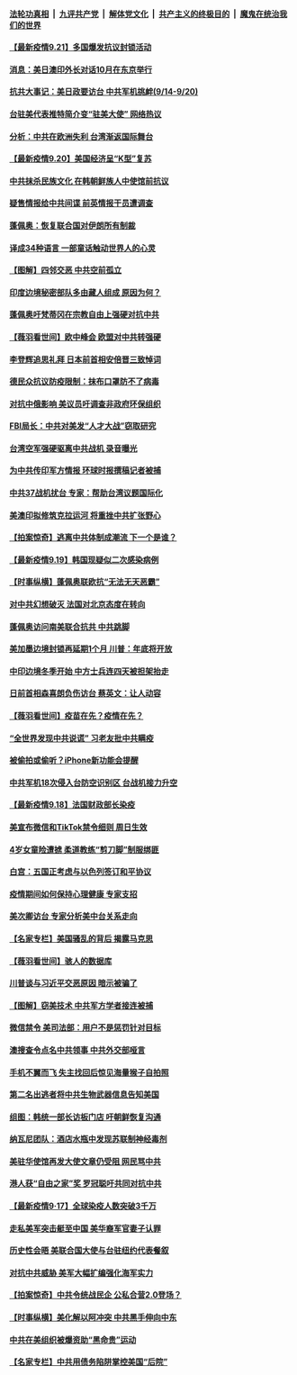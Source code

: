 

####  [法轮功真相](../../../../basic/blob/master/README.md?t=09211502) &nbsp;|&nbsp; [九评共产党](../../../../9ping.md/blob/master/README.md?t=09211502) &nbsp;|&nbsp; [解体党文化](../../../../jtdwh.md/blob/master/README.md?t=09211502)  &nbsp;|&nbsp; [共产主义的终极目的](../../../../gczydzjmd.md/blob/master/README.md?t=09211502) &nbsp;|&nbsp; [魔鬼在统治我们的世界](../../../../mgztzwmdsj.md/blob/master/README.md?t=09211502) 

#### [【最新疫情9.21】多国爆发抗议封锁活动](../pages/nsc418/n12415943.md?t=09211502) 

#### [消息：美日澳印外长对话10月在东京举行](../pages/nsc418/n12418591.md?t=09211502) 

#### [抗共大事记：美日政要访台 中共军机挑衅(9/14-9/20)](../pages/nsc418/n12417577.md?t=09211502) 

#### [台驻美代表推特简介变“驻美大使” 网络热议](../pages/nsc418/n12418105.md?t=09211502) 

#### [分析：中共在欧洲失利 台湾渐返国际舞台](../pages/nsc418/n12416258.md?t=09211502) 

#### [【最新疫情9.20】美国经济呈“K型”复苏](../pages/nsc418/n12401074.md?t=09211502) 

#### [中共抹杀民族文化 在韩朝鲜族人中使馆前抗议](../pages/nsc418/n12417256.md?t=09211502) 

#### [疑售情报给中共间谍 前英情报干员遭调查](../pages/nsc418/n12417420.md?t=09211502) 

#### [蓬佩奥：恢复联合国对伊朗所有制裁](../pages/nsc418/n12417360.md?t=09211502) 

#### [译成34种语言 一部童话触动世界人的心灵](../pages/nsc418/n12416763.md?t=09211502) 

#### [【图解】四邻交恶 中共空前孤立](../pages/nsc418/n12416209.md?t=09211502) 

#### [印度边境秘密部队多由藏人组成 原因为何？](../pages/nsc418/n12416956.md?t=09211502) 

#### [蓬佩奥吁梵蒂冈在宗教自由上强硬对抗中共](../pages/nsc418/n12416625.md?t=09211502) 

#### [【薇羽看世间】欧中峰会 欧盟对中共转强硬](../pages/nsc418/n12416136.md?t=09211502) 

#### [李登辉追思礼拜 日本前首相安倍晋三致悼词](../pages/nsc418/n12415952.md?t=09211502) 

#### [德民众抗议防疫限制：抹布口罩防不了病毒](../pages/nsc418/n12415697.md?t=09211502) 

#### [对抗中俄影响 美议员吁调查非政府环保组织](../pages/nsc418/n12415863.md?t=09211502) 

#### [FBI局长：中共对美发“人才大战”窃取研究](../pages/nsc418/n12415919.md?t=09211502) 

#### [台湾空军强硬驱离中共战机 录音曝光](../pages/nsc418/n12415840.md?t=09211502) 

#### [为中共传印军方情报 环球时报撰稿记者被捕](../pages/nsc418/n12415812.md?t=09211502) 

#### [中共37战机扰台 专家：帮助台湾议题国际化](../pages/nsc418/n12415718.md?t=09211502) 

#### [美澳印拟修筑克拉运河 将重挫中共扩张野心](../pages/nsc418/n12415479.md?t=09211502) 

#### [【拍案惊奇】逃离中共体制成潮流 下一个是谁？](../pages/nsc418/n12415212.md?t=09211502) 

#### [【最新疫情9.19】韩国现疑似二次感染病例](../pages/nsc418/n12414942.md?t=09211502) 

#### [【时事纵横】蓬佩奥联欧抗“无法无天恶霸”](../pages/nsc418/n12414177.md?t=09211502) 

#### [对中共幻想破灭 法国对北京态度在转向](../pages/nsc418/n12414445.md?t=09211502) 

#### [蓬佩奥访问南美联合抗共 中共跳脚](../pages/nsc418/n12414399.md?t=09211502) 

#### [美加墨边境封锁再延期1个月 川普：年底将开放](../pages/nsc418/n12414560.md?t=09211502) 

#### [中印边境冬季开始 中方士兵连四天被担架抬走](../pages/nsc418/n12414244.md?t=09211502) 

#### [日前首相森喜朗负伤访台 蔡英文：让人动容](../pages/nsc418/n12413966.md?t=09211502) 

#### [【薇羽看世间】疫苗在先？疫情在先？](../pages/nsc418/n12413726.md?t=09211502) 

#### [“全世界发现中共说谎” 习老友批中共瞒疫](../pages/nsc418/n12413225.md?t=09211502) 

#### [被偷拍或偷听？iPhone新功能会提醒](../pages/nsc418/n12414019.md?t=09211502) 

#### [中共军机18次侵入台防空识别区 台战机接力升空](../pages/nsc418/n12413920.md?t=09211502) 

#### [【最新疫情9.18】法国财政部长染疫](../pages/nsc418/n12412168.md?t=09211502) 

#### [美宣布微信和TikTok禁令细则 周日生效](../pages/nsc418/n12413533.md?t=09211502) 

#### [4岁女童险遭掳 柔道教练“剪刀脚”制服绑匪](../pages/nsc418/n12412622.md?t=09211502) 

#### [白宫：五国正考虑与以色列签订和平协议](../pages/nsc418/n12412807.md?t=09211502) 

#### [疫情期间如何保持心理健康 专家支招](../pages/nsc418/n12411721.md?t=09211502) 

#### [美次卿访台 专家分析美中台关系走向](../pages/nsc418/n12411575.md?t=09211502) 

#### [【名家专栏】美国骚乱的背后 揭露马克思](../pages/nsc418/n12408125.md?t=09211502) 

#### [【薇羽看世间】骇人的数据库](../pages/nsc418/n12411693.md?t=09211502) 

#### [川普谈与习近平交恶原因 暗示被骗了](../pages/nsc418/n12411507.md?t=09211502) 

#### [【图解】窃美技术 中共军方学者接连被捕](../pages/nsc418/n12409461.md?t=09211502) 

#### [微信禁令 美司法部：用户不是惩罚针对目标](../pages/nsc418/n12411017.md?t=09211502) 

#### [澳搜查令点名中共领事 中共外交部哑言](../pages/nsc418/n12411209.md?t=09211502) 

#### [手机不翼而飞 失主找回后惊见海量猴子自拍照](../pages/nsc418/n12410109.md?t=09211502) 

#### [第二名出逃者将中共生物武器信息告知美国](../pages/nsc418/n12410677.md?t=09211502) 

#### [组图：韩统一部长访板门店 吁朝鲜恢复沟通](../pages/nsc418/n12410607.md?t=09211502) 

#### [纳瓦尼团队：酒店水瓶中发现苏联制神经毒剂](../pages/nsc418/n12410673.md?t=09211502) 

#### [美驻华使馆再发大使文章仍受阻 网民骂中共](../pages/nsc418/n12410639.md?t=09211502) 

#### [港人获“自由之家”奖 罗冠聪吁共同对抗中共](../pages/nsc418/n12410855.md?t=09211502) 

#### [【最新疫情9·17】全球染疫人数突破3千万](../pages/nsc418/n12409539.md?t=09211502) 

#### [走私美军突击艇至中国 美华裔军官妻子认罪](../pages/nsc418/n12410442.md?t=09211502) 

#### [历史性会晤 美联合国大使与台驻纽约代表餐叙](../pages/nsc418/n12410391.md?t=09211502) 

#### [对抗中共威胁 美军大幅扩编强化海军实力](../pages/nsc418/n12410225.md?t=09211502) 

#### [【拍案惊奇】中共令统战民企 公私合营2.0登场？](../pages/nsc418/n12409895.md?t=09211502) 

#### [【时事纵横】美化解以阿冲突 中共黑手伸向中东](../pages/nsc418/n12408755.md?t=09211502) 

#### [中共在美组织被爆资助“黑命贵”运动](../pages/nsc418/n12408999.md?t=09211502) 

#### [【名家专栏】中共用债务陷阱掌控美国“后院”](../pages/nsc418/n12408106.md?t=09211502) 

